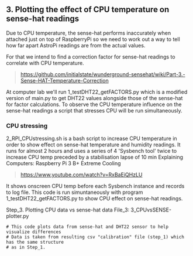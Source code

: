 ## 3. Plotting the effect of CPU temperature on sense-hat readings

Due to CPU temperature, the sense-hat performs inaccurately when attached just on top of RaspberryPi so we need to work out a way to tell how far apart AstroPi readings are from the actual values.

For that we intend to find a correction factor for sense-hat readings to correlate with CPU temperature.
>https://github.com/initialstate/wunderground-sensehat/wiki/Part-3.-Sense-HAT-Temperature-Correction

At computer lab we'll run 1_testDHT22_getFACTORS.py which is a modified version of main.py to get DHT22 values alongside those of the sense-hat for factor calculations. To observe the CPU temperature influence on the sense-hat readings a script that stresses CPU will be run simultaneously.



	
	
	
### CPU stressing
2_RPI_CPUstressing.sh is a bash script to increase CPU temperature in order to show effect on sense-hat temperature and humidity readings.
It runs for almost 2 hours and uses a series of 4 'Sysbench tool' twice
to increase CPU temp preceded by a stabilisation lapse of 10 min
Explaining Computers: Raspberry Pi 3 B+ Extreme Cooling
>https://www.youtube.com/watch?v=RxBaEiQHzLU

It shows onscreen CPU temp before each Sysbench instance and records to log file.
This code is run simuntaneously with program 1_testDHT22_getFACTORS.py
to show CPU effect on sense-hat readings.
		


Step_3. Plotting CPU data vs sense-hat data
	File_3: 3_CPUvsSENSE-plotter.py

	# This code plots data from sense-hat and DHT22 sensor to help visualize differences
	# Data is taken from resulting csv "calibration" file (step_1) which has the same structure
	# as in Step_1.
